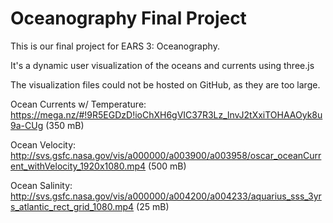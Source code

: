 # Oceanography Final Project

This is our final project for EARS 3: Oceanography.

It's a dynamic user visualization of the oceans and currents using three.js

The visualization files could not be hosted on GitHub, as they are too large.

Ocean Currents w/ Temperature: https://mega.nz/#!9R5EGDzD!ioChXH6gVIC37R3Lz_lnvJ2tXxiTOHAAOyk8u9a-CUg (350 mB)

Ocean Velocity: http://svs.gsfc.nasa.gov/vis/a000000/a003900/a003958/oscar_oceanCurrent_withVelocity_1920x1080.mp4 (500 mB)

Ocean Salinity: http://svs.gsfc.nasa.gov/vis/a000000/a004200/a004233/aquarius_sss_3yrs_atlantic_rect_grid_1080.mp4 (25 mB)